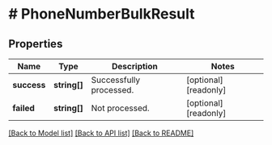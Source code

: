 # # PhoneNumberBulkResult

## Properties

Name | Type | Description | Notes
------------ | ------------- | ------------- | -------------
**success** | **string[]** | Successfully processed. | [optional] [readonly]
**failed** | **string[]** | Not processed. | [optional] [readonly]

[[Back to Model list]](../../README.md#models) [[Back to API list]](../../README.md#endpoints) [[Back to README]](../../README.md)
